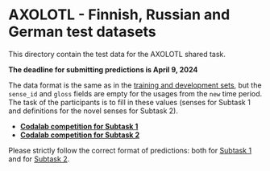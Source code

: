 # AXOLOTL - Finnish, Russian and German test datasets

This directory contain the test data for the AXOLOTL shared task. 

**The deadline for submitting predictions is April 9, 2024**

The data format is the same as in the [training and development sets](https://github.com/ltgoslo/axolotl24_shared_task/tree/main/data),
but the `sense_id` and `gloss` fields are empty for the usages from the `new` time period.
The task of the participants is to fill in these values (senses for Subtask 1 and definitions for the novel senses for Subtask 2).


- **[Codalab competition for Subtask 1](https://codalab.lisn.upsaclay.fr/competitions/18009)**
- **[Codalab competition for Subtask 2](https://codalab.lisn.upsaclay.fr/competitions/18008)**

Please strictly follow the correct format of predictions: both for [Subtask 1](https://github.com/ltgoslo/axolotl24_shared_task/blob/main/data/sample_predictions_track1.tsv) and for [Subtask 2](https://github.com/ltgoslo/axolotl24_shared_task/blob/main/data/sample_predictions_track2.tsv).